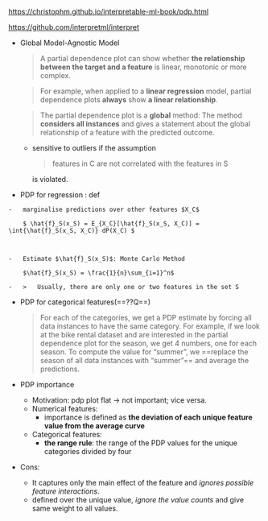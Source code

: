 https://christophm.github.io/interpretable-ml-book/pdp.html

https://github.com/interpretml/interpret

-   Global Model-Agnostic Model

    >   A partial dependence plot can show whether **the relationship between the target and a feature** is linear, monotonic or more complex.

    >    For example, when applied to a **linear regression** model, partial dependence plots **always** show **a linear relationship**.

    >   The partial dependence plot is a **global** method: The method **considers all instances** and gives a statement about the global relationship of a feature with the predicted outcome.
    -   sensitive to outliers if the assumption 

        >   features in C are not correlated with the features in S

        is violated.

-    PDP for regression : def

    -   marginalise predictions over other features $X_C$

        $ \hat{f}_S(x_S) = E_{X_C}[\hat{f}_S(x_S, X_C)] = \int{\hat{f}_S(x_S, X_C)} dP(X_C) $

        

    -   Estimate $\hat{f}_S(x_S)$: Monte Carlo Method

        $\hat{f}_S(x_S) = \frac{1}{n}\sum_{i=1}^n$

    -   >   Usually, there are only one or two features in the set S

-   PDP for categorical features(==??Q==)

    >   For each of the categories, we get a PDP estimate by forcing all data instances to have the same category. For example, if we look at the bike rental dataset and are interested in the partial dependence plot for the season, we get 4 numbers, one for each season. To compute the value for “summer”, we ==replace the season of all data instances with “summer”== and average the predictions.

-   PDP importance
    -   Motivation: pdp plot flat -> not important; vice versa.
    -   Numerical features:
        -   importance is defined as **the deviation of each unique feature value from the average curve**
    -   Categorical features:
        -   **the range rule**: the range of the PDP values for the unique categories divided by four

-   Cons:
    -   It captures only the main effect of the feature and *ignores possible feature interactions*. 
    -   defined over the unique value, *ignore the value counts* and give same weight to all values.

